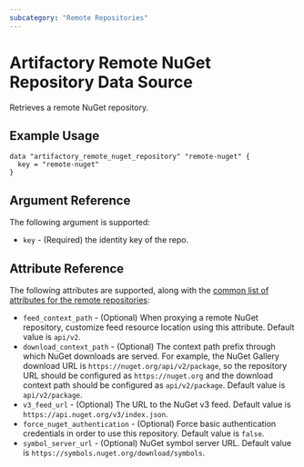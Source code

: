 ```yaml
---
subcategory: "Remote Repositories"
---
```

# Artifactory Remote NuGet Repository Data Source

Retrieves a remote NuGet repository.

## Example Usage

```hcl
data "artifactory_remote_nuget_repository" "remote-nuget" {
  key = "remote-nuget"
}
```

## Argument Reference

The following argument is supported:

* `key` - (Required) the identity key of the repo.

## Attribute Reference

The following attributes are supported, along with the [common list of attributes for the remote repositories](../resources/remote.md):

* `feed_context_path` - (Optional) When proxying a remote NuGet repository, customize feed resource location using this attribute. Default value is `api/v2`.
* `download_context_path` - (Optional) The context path prefix through which NuGet downloads are served. For example, the NuGet Gallery download URL is `https://nuget.org/api/v2/package`, so the repository URL should be configured as `https://nuget.org` and the download context path should be configured as `api/v2/package`. Default value is `api/v2/package`.
* `v3_feed_url` - (Optional) The URL to the NuGet v3 feed. Default value is `https://api.nuget.org/v3/index.json`.
* `force_nuget_authentication` - (Optional) Force basic authentication credentials in order to use this repository. Default value is `false`.
* `symbol_server_url` - (Optional) NuGet symbol server URL. Default value is `https://symbols.nuget.org/download/symbols`.
